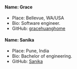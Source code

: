 #### Name: Grace
 - Place: Bellevue, WA/USA
 - Bio: Software engineer. 
 - GitHub: [gracehuanghome](https://github.com/gracehuanghome)

#### Name: Sanika 
 - Place: Pune, India
 - Bio: Bachelor of engineering. 
 - GitHub: [Sanika](https://github.com/Sanika2103)
